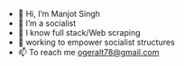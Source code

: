 - 👋 Hi, I’m Manjot Singh
- 👀 I’m a socialist 
- 🌱 I know full stack/Web scraping
- 💞️ working to empower socialist structures
- 📫 To reach me ogeralt78@gmail.com


<!---
Manjot132/Manjot132 is a ✨ special ✨ repository because its `README.md` (this file) appears on your GitHub profile.
You can click the Preview link to take a look at your changes.
--->

